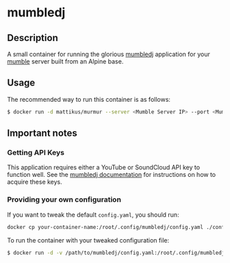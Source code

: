 # mumbledj

## Description

A small container for running the glorious [mumbledj](https://github.com/matthieugrieger/mumbledj) application for your [mumble](https://www.mumble.info) server built from an Alpine base.

## Usage

The recommended way to run this container is as follows:

```bash
$ docker run -d mattikus/murmur --server <Mumble Server IP> --port <Mumble Server Port>
```

## Important notes

### Getting API Keys

This application requires either a YouTube or SoundCloud API key to function well. See the [mumbledj documentation](https://github.com/matthieugrieger/mumbledj#youtube-api-key) for instructions on how to acquire these keys.

### Providing your own configuration

If you want to tweak the default `config.yaml`, you should run:

```bash
docker cp your-container-name:/root/.config/mumbledj/config.yaml ./config.yaml
```

To run the container with your tweaked configuration file:

```bash
$ docker run -d -v /path/to/mumbledj/config.yaml:/root/.config/mumbledj/config.yaml mattikus/mumbledj <ARGS>
```

